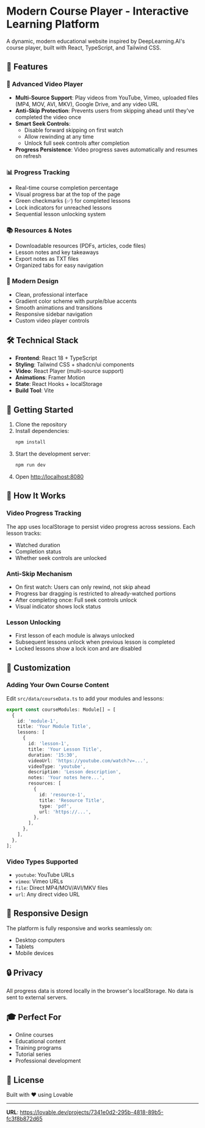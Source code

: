 # Modern Course Player - Interactive Learning Platform

A dynamic, modern educational website inspired by DeepLearning.AI's course player, built with React, TypeScript, and Tailwind CSS.

## 🎯 Features

### 🎥 Advanced Video Player
- **Multi-Source Support**: Play videos from YouTube, Vimeo, uploaded files (MP4, MOV, AVI, MKV), Google Drive, and any video URL
- **Anti-Skip Protection**: Prevents users from skipping ahead until they've completed the video once
- **Smart Seek Controls**:
  - Disable forward skipping on first watch
  - Allow rewinding at any time
  - Unlock full seek controls after completion
- **Progress Persistence**: Video progress saves automatically and resumes on refresh

### 📊 Progress Tracking
- Real-time course completion percentage
- Visual progress bar at the top of the page
- Green checkmarks (✅) for completed lessons
- Lock indicators for unreached lessons
- Sequential lesson unlocking system

### 📚 Resources & Notes
- Downloadable resources (PDFs, articles, code files)
- Lesson notes and key takeaways
- Export notes as TXT files
- Organized tabs for easy navigation

### 🎨 Modern Design
- Clean, professional interface
- Gradient color scheme with purple/blue accents
- Smooth animations and transitions
- Responsive sidebar navigation
- Custom video player controls

## 🛠 Technical Stack

- **Frontend**: React 18 + TypeScript
- **Styling**: Tailwind CSS + shadcn/ui components
- **Video**: React Player (multi-source support)
- **Animations**: Framer Motion
- **State**: React Hooks + localStorage
- **Build Tool**: Vite

## 🚀 Getting Started

1. Clone the repository
2. Install dependencies:
   ```bash
   npm install
   ```
3. Start the development server:
   ```bash
   npm run dev
   ```
4. Open [http://localhost:8080](http://localhost:8080)

## 📝 How It Works

### Video Progress Tracking
The app uses localStorage to persist video progress across sessions. Each lesson tracks:
- Watched duration
- Completion status
- Whether seek controls are unlocked

### Anti-Skip Mechanism
- On first watch: Users can only rewind, not skip ahead
- Progress bar dragging is restricted to already-watched portions
- After completing once: Full seek controls unlock
- Visual indicator shows lock status

### Lesson Unlocking
- First lesson of each module is always unlocked
- Subsequent lessons unlock when previous lesson is completed
- Locked lessons show a lock icon and are disabled

## 🎨 Customization

### Adding Your Own Course Content

Edit `src/data/courseData.ts` to add your modules and lessons:

```typescript
export const courseModules: Module[] = [
  {
    id: 'module-1',
    title: 'Your Module Title',
    lessons: [
      {
        id: 'lesson-1',
        title: 'Your Lesson Title',
        duration: '15:30',
        videoUrl: 'https://youtube.com/watch?v=...',
        videoType: 'youtube',
        description: 'Lesson description',
        notes: 'Your notes here...',
        resources: [
          {
            id: 'resource-1',
            title: 'Resource Title',
            type: 'pdf',
            url: 'https://...',
          },
        ],
      },
    ],
  },
];
```

### Video Types Supported
- `youtube`: YouTube URLs
- `vimeo`: Vimeo URLs
- `file`: Direct MP4/MOV/AVI/MKV files
- `url`: Any direct video URL

## 📱 Responsive Design

The platform is fully responsive and works seamlessly on:
- Desktop computers
- Tablets
- Mobile devices

## 🔒 Privacy

All progress data is stored locally in the browser's localStorage. No data is sent to external servers.

## 🎓 Perfect For

- Online courses
- Educational content
- Training programs
- Tutorial series
- Professional development

## 📄 License

Built with ❤️ using Lovable

---

**URL**: https://lovable.dev/projects/7341e0d2-295b-4818-89b5-fc3f8b872d65
